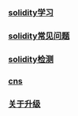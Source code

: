 




### [solidity学习](http://www.tryblockchain.org/Solidity-%E8%AF%AD%E8%A8%80%E4%BB%8B%E7%BB%8D.html)



### [solidity常见问题](http://solidity.readthedocs.io/en/develop/frequently-asked-questions.html)


### [solidity检测](https://paper.seebug.org/631/)

### [cns](http://blog.hubwiz.com/2018/03/21/smart-contract-design-pattern/)
### [关于升级](https://guide.blockchain.z.com/en/docs/problem/versionup/solution/)


